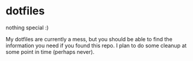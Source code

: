 # dotfiles
nothing special :)

My dotfiles are currently a mess, but you should be able to find the information you need if you found this repo.
I plan to do some cleanup at some point in time (perhaps never).

